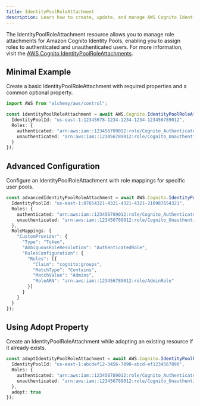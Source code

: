 ```yaml
---
title: IdentityPoolRoleAttachment
description: Learn how to create, update, and manage AWS Cognito IdentityPoolRoleAttachments using Alchemy Cloud Control.
---
```



The IdentityPoolRoleAttachment resource allows you to manage role attachments for Amazon Cognito Identity Pools, enabling you to assign roles to authenticated and unauthenticated users. For more information, visit the [AWS Cognito IdentityPoolRoleAttachments](https://docs.aws.amazon.com/cognito/latest/userguide/).

## Minimal Example

Create a basic IdentityPoolRoleAttachment with required properties and a common optional property.

```ts
import AWS from "alchemy/aws/control";

const identityPoolRoleAttachment = await AWS.Cognito.IdentityPoolRoleAttachment("basicAttachment", {
  IdentityPoolId: "us-east-1:12345678-1234-1234-1234-123456789012",
  Roles: {
    authenticated: "arn:aws:iam::123456789012:role/Cognito_Authenticated",
    unauthenticated: "arn:aws:iam::123456789012:role/Cognito_Unauthenticated"
  }
});
```

## Advanced Configuration

Configure an IdentityPoolRoleAttachment with role mappings for specific user pools.

```ts
const advancedIdentityPoolRoleAttachment = await AWS.Cognito.IdentityPoolRoleAttachment("advancedAttachment", {
  IdentityPoolId: "us-east-1:87654321-4321-4321-4321-210987654321",
  Roles: {
    authenticated: "arn:aws:iam::123456789012:role/Cognito_Authenticated",
    unauthenticated: "arn:aws:iam::123456789012:role/Cognito_Unauthenticated"
  },
  RoleMappings: {
    "CustomProvider": {
      "Type": "Token",
      "AmbiguousRoleResolution": "AuthenticatedRole",
      "RulesConfiguration": {
        "Rules": [{
          "Claim": "cognito:groups",
          "MatchType": "Contains",
          "MatchValue": "Admins",
          "RoleARN": "arn:aws:iam::123456789012:role/AdminRole"
        }]
      }
    }
  }
});
```

## Using Adopt Property

Create an IdentityPoolRoleAttachment while adopting an existing resource if it already exists.

```ts
const adoptIdentityPoolRoleAttachment = await AWS.Cognito.IdentityPoolRoleAttachment("adoptAttachment", {
  IdentityPoolId: "us-east-1:abcdef12-3456-7890-abcd-ef1234567890",
  Roles: {
    authenticated: "arn:aws:iam::123456789012:role/Cognito_Authenticated",
    unauthenticated: "arn:aws:iam::123456789012:role/Cognito_Unauthenticated"
  },
  adopt: true
});
```
